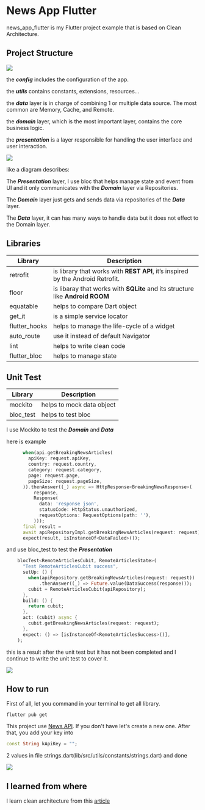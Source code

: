 # News App Flutter

news_app_flutter is my Flutter project example that is based on Clean Architecture.
## Project Structure
![](https://github.com/kiji1340/news_app_flutter/blob/main/gif/project_structure.png)

the ***config*** includes the configuration of the app.

the ***utils*** contains constants, extensions, resources...

the ***data*** layer is in charge of combining 1 or multiple data source. The most common are Memory, Cache, and Remote.

the ***domain*** layer, which is the most important layer, contains the core business logic.

the ***presentation*** is a layer responsible for handling the user interface and user interaction.


![](https://github.com/kiji1340/news_app_flutter/blob/main/gif/clean_architect_structure.png)


like a diagram describes:

The ***Presentation*** layer, I use bloc that helps manage state and event from UI and it only communicates with the ***Domain*** layer via Repositories.

The ***Domain*** layer just gets and sends data via repositories of the ***Data*** layer.

The ***Data*** layer, it can has many ways to handle data but it does not effect to the Domain layer.

## Libraries

| Library | Description |
| --- | --- |
| retrofit | is library that works with **REST API**, it’s inspired by the Android Retrofit. |
| floor | is libaray that works with **SQLite** and its structure like **Android ROOM** |
| equatable | helps to compare Dart object|
| get_it | is a simple service locator |
| flutter_hooks | helps to manage the life-cycle of a widget |
| auto_route | use it instead of default Navigator |
| lint | helps to write clean code |
| flutter_bloc | helps to manage state |


## Unit Test
| Library | Description |
| --- | --- |
| mockito | helps to mock data object|
| bloc_test | helps to test bloc |

I use Mockito to test the ***Domain*** and ***Data***

here is example

```dart
      when(api.getBreakingNewsArticles(
        apiKey: request.apiKey,
        country: request.country,
        category: request.category,
        page: request.page,
        pageSize: request.pageSize,
      )).thenAnswer((_) async => HttpResponse<BreakingNewsResponse>(
          response,
          Response(
            data: 'response json',
            statusCode: HttpStatus.unauthorized,
            requestOptions: RequestOptions(path: ''),
          )));
      final result =
      await apiRepositoryImpl.getBreakingNewsArticles(request: request);
      expect(result, isInstanceOf<DataFailed>());
```

and use bloc_test to test the ***Presentation***

```dart
    blocTest<RemoteArticlesCubit, RemoteArticlesState>(
      "Test RemoteArticlesCubit success",
      setUp: () {
        when(apiRepository.getBreakingNewsArticles(request: request))
            .thenAnswer((_) => Future.value(DataSuccess(response)));
        cubit = RemoteArticlesCubit(apiRepository);
      },
      build: () {
        return cubit;
      },
      act: (cubit) async {
        cubit.getBreakingNewsArticles(request: request);
      },
      expect: () => [isInstanceOf<RemoteArticlesSuccess>()],
    );
```

this is a result after the unit test but it has not been completed and I continue to write the unit test to cover it.

![](https://github.com/kiji1340/news_app_flutter/blob/main/gif/unit_test.png)

## How to run

First of all, let you command in your terminal to get all library.

```
flutter pub get
```

This project use [News API](https://newsapi.org/docs/get-started). If you don't have let's create a new one. After that, you add your key into 
```dart
const String kApiKey = "";
```
2 values in file strings.dart(lib/src/utils/constants/strings.dart) and done

![](https://github.com/kiji1340/news_app_flutter/blob/main/gif/ezgif-4-0e6276ed72.gif)

## I learned from where

I learn clean architecture from this [article]([https://newsapi.org/docs/get-started](https://devmuaz.medium.com/flutter-clean-architecture-series-part-1-d2d4c2e75c47))
